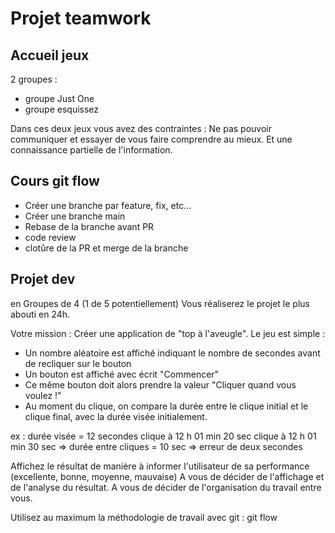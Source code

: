# Projet teamwork

## Accueil jeux

2 groupes :
- groupe Just One
- groupe esquissez

Dans ces deux jeux vous avez des contraintes :
Ne pas pouvoir communiquer et essayer de vous faire comprendre au mieux.
Et une connaissance partielle de l'information.

## Cours git flow

- Créer une branche par feature, fix, etc...
- Créer une branche main
- Rebase de la branche avant PR
- code review
- clotûre de la PR et merge de la branche

## Projet dev

en Groupes de 4 (1 de 5 potentiellement)
Vous réaliserez le projet le plus abouti en 24h.

Votre mission :
Créer une application de "top à l'aveugle".
Le jeu est simple :
- Un nombre aléatoire est affiché indiquant le nombre de secondes avant de recliquer sur le bouton 
- Un bouton est affiché avec écrit "Commencer"
- Ce même bouton doit alors prendre la valeur "Cliquer quand vous voulez !"
- Au moment du clique, on compare la durée entre le clique initial et le clique final, avec la durée visée initialement.

ex : 
durée visée = 12 secondes
clique à 12 h 01 min 20 sec
clique à 12 h 01 min 30 sec
=> durée entre cliques = 10 sec
=> erreur de deux secondes

Affichez le résultat de manière à informer l'utilisateur de sa performance (excellente, bonne, moyenne, mauvaise)
A vous de décider de l'affichage et de l'analyse du résultat.
A vous de décider de l'organisation du travail entre vous.

Utilisez au maximum la méthodologie de travail avec git : git flow